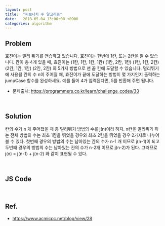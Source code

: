```yaml
---
layout: post
title:  "피보나치 수 알고리즘"
date:   2018-05-04 13:00:00 +0900
categories: algorithm
---
```

Problem
---
효진이는 멀리 뛰기를 연습하고 있습니다. 효진이는 한번에 1칸, 또는 2칸을 뛸 수 있습니다. 칸이 총 4개 있을 때, 효진이는
(1칸, 1칸, 1칸, 1칸)
(1칸, 2칸, 1칸)
(1칸, 1칸, 2칸)
(2칸, 1칸, 1칸)
(2칸, 2칸)
의 5가지 방법으로 맨 끝 칸에 도달할 수 있습니다. 멀리뛰기에 사용될 칸의 수 n이 주어질 때, 효진이가 끝에 도달하는 방법이 몇 가지인지 출력하는 jumpCase 함수를 완성하세요. 예를 들어 4가 입력된다면, 5를 반환해 주면 됩니다.
- 문제출처: <https://programmers.co.kr/learn/challenge_codes/33>

<br/>

Solution
---
칸의 수가 n 개 주어졌을 때 총 멀리뛰기 방법의 수를 j(n)이라 하자. n칸을 멀리뛰기 하는 전체 방법의 수는 최초 1칸을 뛰었을 경우와 최초 2칸을 뛰었을 경우 2가지로 나누어 볼 수 있다.
첫번째 경우의 방법의 수는 남아있는 칸의 수가 n-1 개 이므로 j(n-1)이 되고 두번째 경우의 방법의 수는 남아있는 칸의 수가 n-2개 이므로 j(n-2)가 된다.
그러므로 j(n) = j(n-1) + j(n-2) 와 같이 표현될 수 있다.

<br/>

JS Code
---
<script src="https://gist.github.com/min9nim/efde65bfb9e1fbff36d427c5da551b0c.js"></script>

<br/>

Ref.
---
* <https://www.acmicpc.net/blog/view/28>
